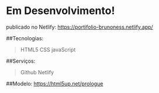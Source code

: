 # Em Desenvolvimento!

publicado no Netlify: https://portifolio-brunoness.netlify.app/

##Tecnologias:
>HTML5
>CSS
>javaScript

##Serviços:
>Github
>Netlify

##Modelo:
https://html5up.net/prologue